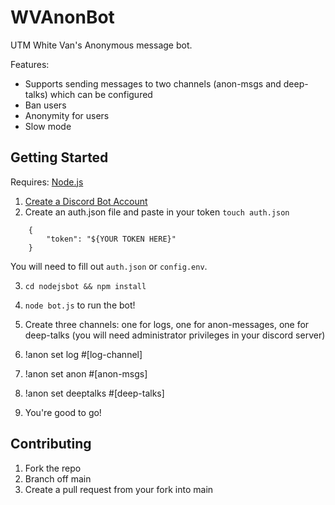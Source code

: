 # WVAnonBot

UTM White Van's Anonymous message bot.

Features:

- Supports sending messages to two channels (anon-msgs and deep-talks) which can be configured
- Ban users
- Anonymity for users
- Slow mode

## Getting Started

Requires: <a href="https://nodejs.org/en/">Node.js</a>

1. <a href="https://discordpy.readthedocs.io/en/latest/discord.html">Create a Discord Bot Account</a>
2. Create an auth.json file and paste in your token
   `touch auth.json`

```
    {
        "token": "${YOUR TOKEN HERE}"
    }
```

You will need to fill out `auth.json` or `config.env`.

3. `cd nodejsbot && npm install`

4. `node bot.js` to run the bot!

5. Create three channels: one for logs, one for anon-messages, one for deep-talks (you will need administrator privileges in your discord server)

6. !anon set log #[log-channel]

7. !anon set anon #[anon-msgs]

8. !anon set deeptalks #[deep-talks]

9. You're good to go!

## Contributing

1. Fork the repo
2. Branch off main
3. Create a pull request from your fork into main
